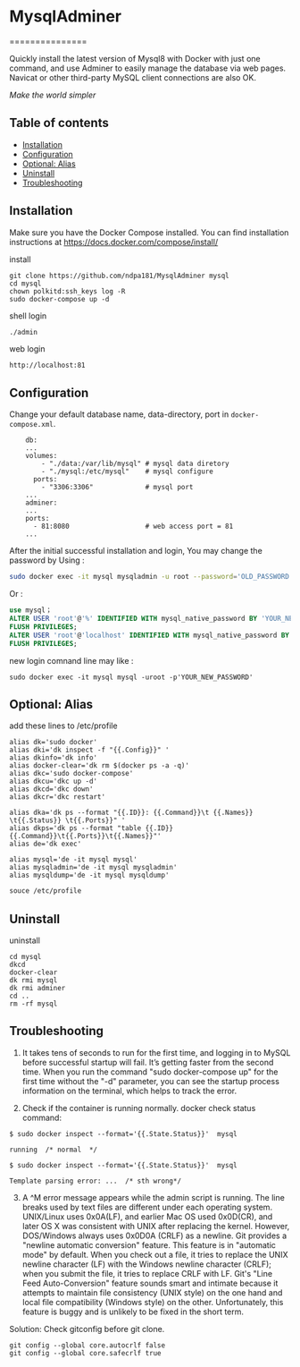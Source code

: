 # MysqlAdminer
===============

Quickly install the latest version of Mysql8 with Docker with just one command, and use Adminer to easily manage the database via web pages. Navicat or other third-party MySQL client connections are also OK.

*Make the world simpler*

Table of contents
-----------------
* [Installation](#installation)
* [Configuration](#configuration)
* [Optional: Alias](#optional-alias)
* [Uninstall](#uninstall)
* [Troubleshooting](#troubleshooting)

Installation
------------

Make sure you have the Docker Compose installed. You can find installation instructions at https://docs.docker.com/compose/install/

install
```
git clone https://github.com/ndpa181/MysqlAdminer mysql
cd mysql
chown polkitd:ssh_keys log -R
sudo docker-compose up -d
```

shell login

```Bash
./admin
```
web login
```
http://localhost:81
```

Configuration
-------------

Change your default database name, data-directory, port  in `docker-compose.xml`.
```
    db:
    ...
    volumes:
        - "./data:/var/lib/mysql" # mysql data diretory
        - "./mysql:/etc/mysql"    # mysql configure
      ports:
        - "3306:3306"             # mysql port 
    ...
    adminer:
    ...
    ports:
      - 81:8080                   # web access port = 81
    ...
```

After the initial successful installation and login, You may change the password by 
Using :

```Bash
sudo docker exec -it mysql mysqladmin -u root --password='OLD_PASSWORD' password 'NEW_PASSWORD';
```
 Or :
 ``` SQL
use mysql；
ALTER USER 'root'@'%' IDENTIFIED WITH mysql_native_password BY 'YOUR_NEW_PASSWORD';
FLUSH PRIVILEGES;
ALTER USER 'root'@'localhost' IDENTIFIED WITH mysql_native_password BY 'YOUR_NEW_PASSWORD';
FLUSH PRIVILEGES;
 ```

 new login comnand line may like :
```
sudo docker exec -it mysql mysql -uroot -p'YOUR_NEW_PASSWORD'
```

Optional: Alias
---------------
add these lines to /etc/profile
```
alias dk='sudo docker'
alias dki='dk inspect -f "{{.Config}}" '
alias dkinfo='dk info'
alias docker-clear='dk rm $(docker ps -a -q)'
alias dkc='sudo docker-compose'
alias dkcu='dkc up -d'
alias dkcd='dkc down'
alias dkcr='dkc restart'

alias dka='dk ps --format "{{.ID}}: {{.Command}}\t {{.Names}}     \t{{.Status}} \t{{.Ports}}" '
alias dkps='dk ps --format "table {{.ID}} {{.Command}}\t{{.Ports}}\t{{.Names}}"'
alias de='dk exec'

alias mysql='de -it mysql mysql'
alias mysqladmin='de -it mysql mysqladmin'
alias mysqldump='de -it mysql mysqldump'
```

```bash
souce /etc/profile
```

Uninstall 
---------------

uninstall
```
cd mysql
dkcd
docker-clear
dk rmi mysql
dk rmi adminer
cd ..
rm -rf mysql
```

Troubleshooting
---------------

1. It takes tens of seconds to run for the first time, and logging in to MySQL before successful startup will fail. It’s getting faster from the second time. When you run the command "sudo docker-compose up" for the first time without the "-d" parameter, you can see the startup process information on the terminal, which helps to track the error.

2. Check if the container is running normally.
docker check status command:
```
$ sudo docker inspect --format='{{.State.Status}}'  mysql

running  /* normal  */
```


```
$ sudo docker inspect --format='{{.State.Status}}'  mysql

Template parsing error: ...  /* sth wrong*/
```

3. A ^M error message appears while the admin script is running.
The line breaks used by text files are different under each operating system. UNIX/Linux uses 0x0A(LF), and earlier Mac OS used 0x0D(CR), and later OS X was consistent with UNIX after replacing the kernel. However, DOS/Windows always uses 0x0D0A (CRLF) as a newline. Git provides a "newline automatic conversion" feature. This feature is in "automatic mode" by default. When you check out a file, it tries to replace the UNIX newline character (LF) with the Windows newline character (CRLF); when you submit the file, it tries to replace CRLF with LF. Git's "Line Feed Auto-Conversion" feature sounds smart and intimate because it attempts to maintain file consistency (UNIX style) on the one hand and local file compatibility (Windows style) on the other. Unfortunately, this feature is buggy and is unlikely to be fixed in the short term.

Solution: Check gitconfig before git clone. 
```
git config --global core.autocrlf false
git config --global core.safecrlf true
```


